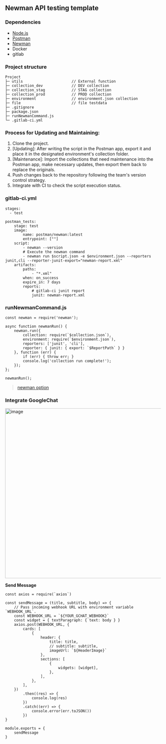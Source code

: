 ## Newman API testing template

### Dependencies
- [Node.js](https://nodejs.org/en/) 
- [Postman](https://www.postman.com/)
- [Newman](https://www.npmjs.com/package/newman)
- Docker 
- gitlab

### Project structure
```
Project
├─ utils                      // External function
├─ collection_dev             // DEV collection  
├─ collection_stag            // STAG collection
├─ collection_prod            // PROD collection
├─ environment                // environment.json collection
├─ file                       // file testdata 
├─ .gitignore                 
├─ package.json              
├─ runNewmanCommand.js      
└─ .gitlab-ci.yml
```

### Process for Updating and Maintaining:

1. Clone the project.
2. [Updating]: After writing the script in the Postman app, export it and place it in the designated environment's collection folder.
3. [Maintenance]: Import the collections that need maintenance into the Postman app, make necessary updates, then export them back to replace the originals.
4. Push changes back to the repository following the team's version control strategy.
5. Integrate with CI to check the script execution status.

### gitlab-ci.yml
```
stages:
  - test
  
postman_tests:
    stage: test
    image:
        name: postman/newman:latest
        entrypoint: [""]
    script:
        - newman --version
        # Execute the newman command
        - newman run $script.json -e $environment.json --reporters junit,cli --reporter-junit-export="newman-report.xml"
    artifacts:
        paths:
            - "*.xml"
        when: on_success
        expire_in: 7 days
        reports:
            # gitlab-ci junit report
            junit: newman-report.xml
```

### runNewmanCommand.js
```
const newman = require('newman');

async function newmanRun() {
    newman.run({
        collection: require(`$collection.json`),
        environment: require(`$environment.json`),
        reporters: ['junit', 'cli'],
        reporter: { junit: { export: `$ReportPath` } }
    }, function (err) {
        if (err) { throw err; }
        console.log('collection run complete!');
    });
};

newmanRun(); 
```
> [newman option](https://learning.postman.com/docs/running-collections/using-newman-cli/newman-options/)

### Integrate GoogleChat
<img width="550" alt="image" src="https://user-images.githubusercontent.com/108819681/212491902-b63f4894-99dd-4936-9b67-376c146d22ea.png">

**Send Message**
```
const axios = require(`axios`)

const sendMessage = (title, subtitle, body) => {
    // Pass incoming webhook URL with environment variable `WEBHOOK_URL`.
    const WEBHOOK_URL = `${YOUR_GCHAT_WEBHOOK}`
    const widget = { textParagraph: { text: body } }
    axios.post(WEBHOOK_URL, {
        cards: [
            {
                header: {
                    title: title,
                    // subtitle: subtitle,
                    imageUrl: `${HeaderImage}`
                },
                sections: [
                    {
                        widgets: [widget],
                    },
                ],
            },
        ],
    })
        .then((res) => {
            console.log(res)
        })
        .catch((err) => {
            console.error(err.toJSON())
        })
}

module.exports = {
    sendMessage
}
```

